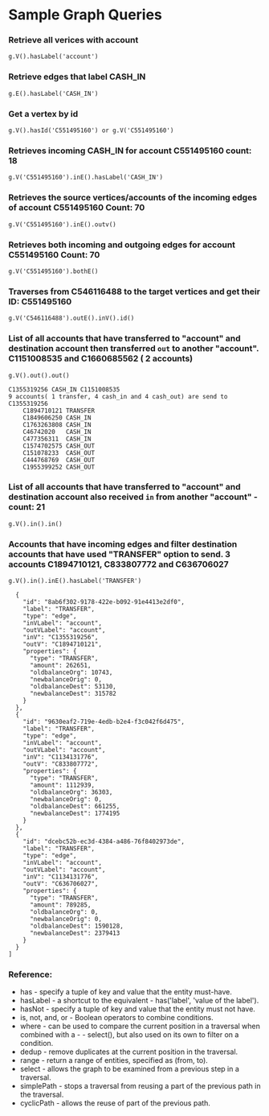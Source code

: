# Sample Graph Queries

### Retrieve all verices with account
`g.V().hasLabel('account')`

### Retrieve edges that label CASH_IN
`g.E().hasLabel('CASH_IN') `

### Get a vertex by id
`g.V().hasId('C551495160') or g.V('C551495160')`

### Retrieves incoming CASH_IN for account C551495160 count: 18
`g.V('C551495160').inE().hasLabel('CASH_IN')`

###  Retrieves the source vertices/accounts of the incoming edges of account C551495160 Count: 70
`g.V('C551495160').inE().outv()`

### Retrieves both incoming and outgoing edges for account C551495160 Count: 70
`g.V('C551495160').bothE()`

###  Traverses from C546116488 to the target vertices and get their ID: C551495160
`g.V('C546116488').outE().inV().id()`

### List of all accounts that have transferred to "account" and destination account then transferred `out` to another "account". C1151008535 and C1660685562 ( 2 accounts)
`g.V().out().out()`

```Example:
C1355319256 CASH_IN C1151008535
9 accounts( 1 transfer, 4 cash_in and 4 cash_out) are send to C1355319256
    C1894710121	TRANSFER
    C1849606250	CASH_IN
    C1763263808	CASH_IN
    C46742020	CASH_IN
    C477356311	CASH_IN
    C1574702575	CASH_OUT
    C151078233	CASH_OUT
    C444768769	CASH_OUT
    C1955399252	CASH_OUT
```

### List of all accounts that have transferred to "account" and destination account also received `in` from another "account" - count: 21
`g.V().in().in()`


### Accounts that have incoming edges and filter destination accounts that have used "TRANSFER" option to send. 3 accounts C1894710121, C833807772 and C636706027
`g.V().in().inE().hasLabel('TRANSFER')`

```[
  {
    "id": "8ab6f302-9178-422e-b092-91e4413e2df0",
    "label": "TRANSFER",
    "type": "edge",
    "inVLabel": "account",
    "outVLabel": "account",
    "inV": "C1355319256",
    "outV": "C1894710121",
    "properties": {
      "type": "TRANSFER",
      "amount": 262651,
      "oldbalanceOrg": 10743,
      "newbalanceOrig": 0,
      "oldbalanceDest": 53130,
      "newbalanceDest": 315782
    }
  },
  {
    "id": "9630eaf2-719e-4edb-b2e4-f3c042f6d475",
    "label": "TRANSFER",
    "type": "edge",
    "inVLabel": "account",
    "outVLabel": "account",
    "inV": "C1134131776",
    "outV": "C833807772",
    "properties": {
      "type": "TRANSFER",
      "amount": 1112939,
      "oldbalanceOrg": 36303,
      "newbalanceOrig": 0,
      "oldbalanceDest": 661255,
      "newbalanceDest": 1774195
    }
  },
  {
    "id": "dcebc52b-ec3d-4384-a486-76f8402973de",
    "label": "TRANSFER",
    "type": "edge",
    "inVLabel": "account",
    "outVLabel": "account",
    "inV": "C1134131776",
    "outV": "C636706027",
    "properties": {
      "type": "TRANSFER",
      "amount": 789285,
      "oldbalanceOrg": 0,
      "newbalanceOrig": 0,
      "oldbalanceDest": 1590128,
      "newbalanceDest": 2379413
    }
  }
]
```

### Reference:
  - has - specify a tuple of key and value that the entity must-have.
  - hasLabel - a shortcut to the equivalent - has('label', 'value of the label').
  - hasNot - specify a tuple of key and value that the entity must not have.
  - is, not, and, or - Boolean operators to combine conditions.
  - where - can be used to compare the current position in a traversal when combined with a - - select(), but also used on its own to filter on a condition.
  - dedup - remove duplicates at the current position in the traversal.
  - range - return a range of entities, specified as (from, to).
  - select - allows the graph to be examined from a previous step in a traversal.
  - simplePath - stops a traversal from reusing a part of the previous path in the traversal.
  - cyclicPath - allows the reuse of part of the previous path.